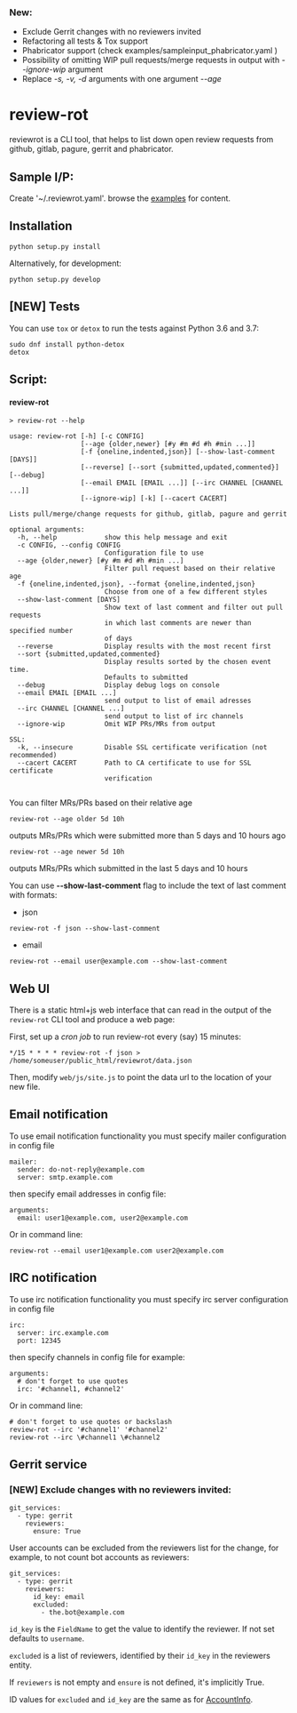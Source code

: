 ### New: 
- Exclude Gerrit changes with no reviewers invited
- Refactoring all tests & Tox support 
- Phabricator support (check examples/sampleinput_phabricator.yaml )
- Possibility of omitting WIP pull requests/merge requests in output with *--ignore-wip* argument
- Replace *-s, -v, -d* arguments with one argument *--age*

# review-rot
reviewrot is a CLI tool, that helps to list down open review requests from github, gitlab, pagure, gerrit and phabricator.

## Sample I/P:
Create '~/.reviewrot.yaml'. browse the [examples](https://github.com/nirzari/review-rot/tree/master/examples/) for content. 

## Installation
```shell
python setup.py install
```

Alternatively, for development:
```shell
python setup.py develop
```

## [NEW] Tests
You can use `tox` or `detox` to run the tests against Python 3.6 and 3.7:
```shell
sudo dnf install python-detox
detox
```

## Script:

#### review-rot
```shell
> review-rot --help

usage: review-rot [-h] [-c CONFIG]
                  [--age {older,newer} [#y #m #d #h #min ...]]
                  [-f {oneline,indented,json}] [--show-last-comment [DAYS]]
                  [--reverse] [--sort {submitted,updated,commented}] [--debug]
                  [--email EMAIL [EMAIL ...]] [--irc CHANNEL [CHANNEL ...]]
                  [--ignore-wip] [-k] [--cacert CACERT]

Lists pull/merge/change requests for github, gitlab, pagure and gerrit

optional arguments:
  -h, --help            show this help message and exit
  -c CONFIG, --config CONFIG
                        Configuration file to use
  --age {older,newer} [#y #m #d #h #min ...]
                        Filter pull request based on their relative age
  -f {oneline,indented,json}, --format {oneline,indented,json}
                        Choose from one of a few different styles
  --show-last-comment [DAYS]
                        Show text of last comment and filter out pull requests
                        in which last comments are newer than specified number
                        of days
  --reverse             Display results with the most recent first
  --sort {submitted,updated,commented}
                        Display results sorted by the chosen event time.
                        Defaults to submitted
  --debug               Display debug logs on console
  --email EMAIL [EMAIL ...]
                        send output to list of email adresses
  --irc CHANNEL [CHANNEL ...]
                        send output to list of irc channels
  --ignore-wip          Omit WIP PRs/MRs from output

SSL:
  -k, --insecure        Disable SSL certificate verification (not recommended)
  --cacert CACERT       Path to CA certificate to use for SSL certificate
                        verification


```

You can filter MRs/PRs based on their relative age
```
review-rot --age older 5d 10h
```
outputs MRs/PRs which were submitted more than 5 days and 10 hours ago
```
review-rot --age newer 5d 10h
```
outputs MRs/PRs which submitted in the last 5 days and 10 hours

You can use **--show-last-comment** flag to include the text of last comment with formats:
- json
```
review-rot -f json --show-last-comment
```
- email
```
review-rot --email user@example.com --show-last-comment
```

## Web UI

There is a static html+js web interface that can read in the output of the
`review-rot` CLI tool and produce a web page:

First, set up a *cron job* to run review-rot every (say) 15 minutes:

```shell
*/15 * * * * review-rot -f json > /home/someuser/public_html/reviewrot/data.json
```

Then, modify `web/js/site.js` to point the data url to the location of your new file.

## Email notification

To use email notification functionality you must specify mailer configuration in config file
```
mailer:
  sender: do-not-reply@example.com
  server: smtp.example.com
```

then specify email addresses in config file:
```
arguments:
  email: user1@example.com, user2@example.com
```

Or in command line:
```
review-rot --email user1@example.com user2@example.com
```

## IRC notification

To use irc notification functionality you must specify irc server configuration in config file
```
irc:
  server: irc.example.com
  port: 12345
```

then specify channels in config file for example:
```
arguments:
  # don't forget to use quotes
  irc: '#channel1, #channel2'
```

Or in command line:
```
# don't forget to use quotes or backslash
review-rot --irc '#channel1' '#channel2'
review-rot --irc \#channel1 \#channel2
```

## Gerrit service

### [NEW] Exclude changes with no reviewers invited:

```
git_services:
  - type: gerrit
    reviewers:
      ensure: True
```

User accounts can be excluded from the reviewers list for the change, for example, to not count bot accounts as reviewers:

```
git_services:
  - type: gerrit
    reviewers:
      id_key: email
      excluded:
        - the.bot@example.com
```

`id_key` is the `FieldName` to get the value to identify the reviewer. If not set defaults to `username`.

`excluded` is a list of reviewers, identified by their `id_key` in the reviewers entity.

If `reviewers` is not empty and `ensure` is not defined, it's implicitly True.

ID values for `excluded` and `id_key` are the same as for [AccountInfo](https://gerrit-review.googlesource.com/Documentation/rest-api-accounts.html#account-info).
